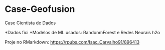 # Case-Geofusion
Case Cientista de Dados

*Dados fici
*Modelos de ML usados: RandonmForest e Redes Neurais h2o

Proje  no RMarkdown: https://rpubs.com/Isac_Carvalho91/896413
